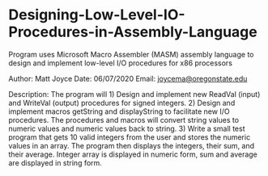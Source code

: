 # Designing-Low-Level-IO-Procedures-in-Assembly-Language
Program uses Microsoft Macro Assembler (MASM) assembly language to design and implement low-level I/O procedures for x86 processors

Author: Matt Joyce
Date: 06/07/2020
Email: joycema@oregonstate.edu

Description: The program will 1) Design and implement new ReadVal (input) and WriteVal (output) procedures 
for signed integers. 2) Design and implement macros getString and displayString to facilitate new I/O procedures. 
The procedures and macros will convert string values to numeric values and numeric values back to string. 3) Write 
a small test program that gets 10 valid integers from the user and stores the numeric values in an array. The 
program then displays the integers, their sum, and their average. Integer array is displayed in numeric form, 
sum and average are displayed in string form. 
